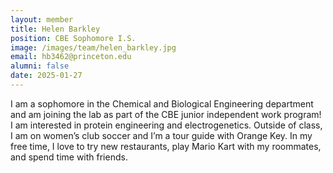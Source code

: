 ```yaml
---
layout: member
title: Helen Barkley
position: CBE Sophomore I.S.
image: /images/team/helen_barkley.jpg
email: hb3462@princeton.edu
alumni: false
date: 2025-01-27
---
```


I am a sophomore in the Chemical and Biological Engineering department and am joining the lab as part of the CBE junior independent work program! I am interested in protein engineering and electrogenetics. Outside of class, I am on women’s club soccer and I’m a tour guide with Orange Key. In my free time, I love to try new restaurants, play Mario Kart with my roommates, and spend time with friends.